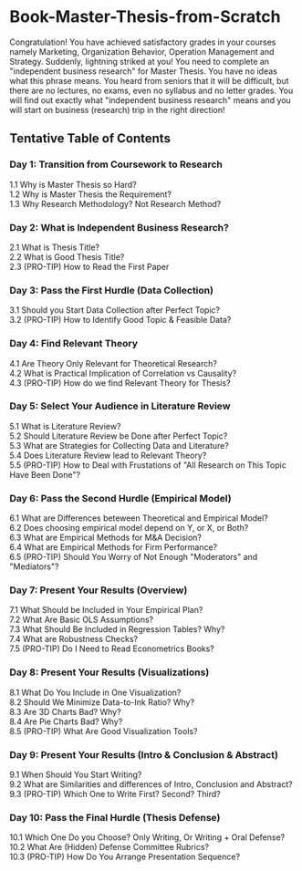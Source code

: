 # Book-Master-Thesis-from-Scratch
Congratulation! You have achieved satisfactory grades in your courses namely Marketing, Organization Behavior, Operation Management and Strategy. Suddenly, lightning striked at you! You need to complete an "independent business research" for Master Thesis. You have no ideas what this phrase means. You heard from seniors that it will be difficult, but there are no lectures, no exams, even no syllabus and no letter grades. You will find out exactly what "independent business research" means and you will start on business (research) trip in the right direction!

## Tentative Table of Contents
### Day 1: Transition from Coursework to Research  
1.1 Why is Master Thesis so Hard?  
1.2 Why is Master Thesis the Requirement?  
1.3 Why Research Methodology? Not Research Method?
### Day 2: What is Independent Business Research?  
2.1 What is Thesis Title?  
2.2 What is Good Thesis Title?  
2.3 (PRO-TIP) How to Read the First Paper
### Day 3: Pass the First Hurdle (Data Collection)  
3.1 Should you Start Data Collection after Perfect Topic?  
3.2 (PRO-TIP) How to Identify Good Topic & Feasible Data?
### Day 4: Find Relevant Theory  
4.1 Are Theory Only Relevant for Theoretical Research?  
4.2 What is Practical Implication of Correlation vs Causality?  
4.3 (PRO-TIP) How do we find Relevant Theory for Thesis?
### Day 5: Select Your Audience in Literature Review  
5.1 What is Literature Review?  
5.2 Should Literature Review be Done after Perfect Topic?  
5.3 What are Strategies for Collecting Data and Literature?  
5.4 Does Literature Review lead to Relevant Theory?  
5.5 (PRO-TIP) How to Deal with Frustations of "All Research on This Topic Have Been Done"?
### Day 6: Pass the Second Hurdle (Empirical Model)
6.1 What are Differences beteween Theoretical and Empirical Model?  
6.2 Does choosing empirical model depend on Y, or X, or Both?  
6.3 What are Empirical Methods for M&A Decision?  
6.4 What are Empirical Methods for Firm Performance?  
6.5 (PRO-TIP) Should You Worry of Not Enough "Moderators" and "Mediators"?
### Day 7: Present Your Results (Overview)   
7.1 What Should be Included in Your Empirical Plan?  
7.2 What Are Basic OLS Assumptions?  
7.3 What Should Be Included in Regression Tables? Why?  
7.4 What are Robustness Checks?  
7.5 (PRO-TIP) Do I Need to Read Econometrics Books?
### Day 8: Present Your Results (Visualizations)  
8.1 What Do You Include in One Visualization?  
8.2 Should We Minimize Data-to-Ink Ratio? Why?  
8.3 Are 3D Charts Bad? Why?  
8.4 Are Pie Charts Bad? Why?  
8.5 (PRO-TIP) What Are Good Visualization Tools?
### Day 9: Present Your Results (Intro & Conclusion & Abstract)   
9.1 When Should You Start Writing?  
9.2 What are Similarities and differences of Intro, Conclusion and Abstract?  
9.3 (PRO-TIP) Which One to Write First? Second? Third?
### Day 10: Pass the Final Hurdle (Thesis Defense)  
10.1 Which One Do you Choose? Only Writing, Or Writing + Oral Defense?  
10.2 What Are (Hidden) Defense Committee Rubrics?  
10.3 (PRO-TIP) How Do You Arrange Presentation Sequence?

